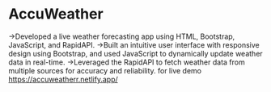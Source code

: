 # AccuWeather
->Developed a live weather forecasting app using HTML, Bootstrap, JavaScript, and RapidAPI.
->Built an intuitive user interface with responsive design using Bootstrap, and used JavaScript to dynamically update weather data in real-time.
->Leveraged the RapidAPI to fetch weather data from multiple sources for accuracy and reliability.
for live demo
https://accuweatherr.netlify.app/

